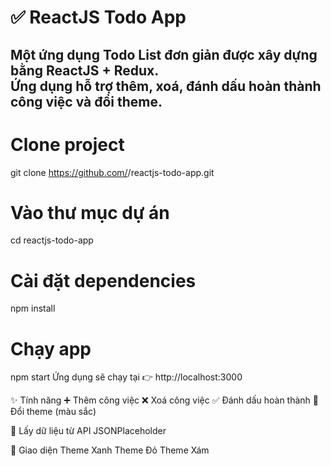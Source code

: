 # ✅ ReactJS Todo App

Một ứng dụng **Todo List** đơn giản được xây dựng bằng **ReactJS + Redux**.  
Ứng dụng hỗ trợ thêm, xoá, đánh dấu hoàn thành công việc và đổi theme.
---
# Clone project
git clone https://github.com/<username>/reactjs-todo-app.git

# Vào thư mục dự án
cd reactjs-todo-app

# Cài đặt dependencies
npm install

# Chạy app
npm start
Ứng dụng sẽ chạy tại 👉 http://localhost:3000

✨ Tính năng
➕ Thêm công việc
❌ Xoá công việc
✅ Đánh dấu hoàn thành
🎨 Đổi theme (màu sắc)

📡 Lấy dữ liệu từ API JSONPlaceholder

📸 Giao diện
Theme Xanh	Theme Đỏ	Theme Xám
